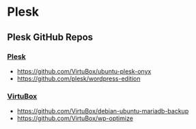 # Plesk

## Plesk GitHub Repos

### [Plesk](https://github.com/plesk) 

- https://github.com/VirtuBox/ubuntu-plesk-onyx
- https://github.com/plesk/wordpress-edition

### [VirtuBox](https://github.com/VirtuBox)

- https://github.com/VirtuBox/debian-ubuntu-mariadb-backup
- https://github.com/VirtuBox/wp-optimize
